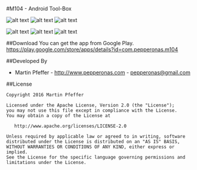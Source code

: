 #M104 - Android Tool-Box

![alt text](https://github.com/pepperonas/M104/tree/master/art/pic01.png "pic01.png")
![alt text](https://github.com/pepperonas/M104/tree/master/art/pic02.png "pic02.png")
![alt text](https://github.com/pepperonas/M104/tree/master/art/pic03.png "pic03.png")

![alt text](https://github.com/pepperonas/M104/tree/master/art/pic04.png "pic04.png")
![alt text](https://github.com/pepperonas/M104/tree/master/art/pic05.png "pic05.png")
![alt text](https://github.com/pepperonas/M104/tree/master/art/pic06.png "pic06.png")


##Download
You can get the app from Google Play. 
https://play.google.com/store/apps/details?id=com.pepperonas.m104


##Developed By

* Martin Pfeffer - http://www.pepperonas.com - <pepperonas@gmail.com>


##License

    Copyright 2016 Martin Pfeffer

    Licensed under the Apache License, Version 2.0 (the "License");
    you may not use this file except in compliance with the License.
    You may obtain a copy of the License at

       http://www.apache.org/licenses/LICENSE-2.0

    Unless required by applicable law or agreed to in writing, software
    distributed under the License is distributed on an "AS IS" BASIS,
    WITHOUT WARRANTIES OR CONDITIONS OF ANY KIND, either express or implied.
    See the License for the specific language governing permissions and
    limitations under the License.

